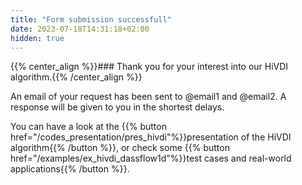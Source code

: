 ```yaml
---
title: "Form submission successfull"
date: 2023-07-18T14:31:18+02:00
hidden: true
---
```

{{% center_align %}}### Thank you for your interest into our HiVDI algorithm.{{% /center_align %}}

An email of your request has been sent to @email1 and @email2. A response will be given to you in the shortest delays.

You can have a look at the {{% button href="/codes_presentation/pres_hivdi"%}}presentation of the HiVDI algorithm{{% /button %}}, or check some {{% button href="/examples/ex_hivdi_dassflow1d"%}}test cases and real-world applications{{% /button %}}.
